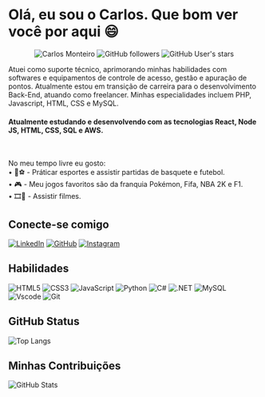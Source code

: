 # Olá, eu sou o Carlos. Que bom ver você por aqui 😄
<p align="center">
<img src="https://komarev.com/ghpvc/?username=ocarlosmonteiro" alt="Carlos Monteiro" /> 
<img alt="GitHub followers" src="https://img.shields.io/github/followers/ocarlosmonteiro?label=Followers&color=red&style=flat">
<img alt="GitHub User's stars" src="https://img.shields.io/github/stars/ocarlosmonteiro?label=Stars&color=green&style=flat">  
</p>
Atuei como suporte técnico, aprimorando minhas habilidades com softwares e equipamentos de controle de acesso, gestão e apuração de pontos. Atualmente estou em transição de carreira para o desenvolvimento Back-End, atuando como freelancer. Minhas especialidades incluem PHP, Javascript, HTML, CSS e MySQL.

#### Atualmente estudando e desenvolvendo com as tecnologias React, Node JS, HTML, CSS, SQL e AWS.
<br>

No meu tempo livre eu gosto:
<br>
• 🏀⚽ - Práticar esportes e assistir partidas de basquete e futebol.
<br>
• 🎮 - Meu jogos favoritos são da franquia Pokémon, Fifa, NBA 2K e F1.
<br>
• 🎞️🍿 - Assistir filmes.

## Conecte-se comigo
[![LinkedIn](https://img.shields.io/badge/LinkedIn-000000?style=for-the-badge&logo=linkedin&logoColor=blue)](https://www.linkedin.com/in/ocarlosrenanmonteiro/)
[![GitHub](https://img.shields.io/badge/GitHub-000000?style=for-the-badge&logo=github&logoColor=white)](https://github.com/ocarlosmonteiro)
[![Instagram](https://img.shields.io/badge/-Instagram-000000?style=for-the-badge&logo=instagram&logoColor=white)](https://www.instagram.com/ocarlosmonteiro/)

## Habilidades
![HTML5](https://img.shields.io/badge/HTML5-000000?style=for-the-badge&logo=html5&logoColor=orange)
![CSS3](https://img.shields.io/badge/CSS3-000000?style=for-the-badge&logo=css3&logoColor=blue)
![JavaScript](https://img.shields.io/badge/JavaScript-000000?style=for-the-badge&logo=javascript&logoColor=yellow)
![Python](https://img.shields.io/badge/python-000000?style=for-the-badge&logo=python&logoColor=blue)
![C#](https://img.shields.io/badge/C%23-000000?style=for-the-badge&logo=c-sharp&logoColor=white)
![.NET](https://img.shields.io/badge/.NET-000000?style=for-the-badge&logo=.net&logoColor=white)
![MySQL](https://img.shields.io/badge/MySQL-000000?style=for-the-badge&logo=mysql&logoColor=blue)
![Vscode](https://img.shields.io/badge/Vscode-000000?style=for-the-badge&logo=visual-studio-code&logoColor=blue)
![Git](https://img.shields.io/badge/GIT-000000?style=for-the-badge&logo=git&logoColor=orange)


## GitHub Status
![Top Langs](https://github-readme-stats-git-masterrstaa-rickstaa.vercel.app/api/top-langs/?username=ocarlosmonteiro&bg_color=000&border_color=DAA520&title_color=DAA520&text_color=FFF)

## Minhas Contribuições
![GitHub Stats](https://github-readme-stats.vercel.app/api?username=ocarlosmonteiro&theme=transparent&bg_color=000&border_color=DAA520&show_icons=true&icon_color=DAA520&title_color=DAA520&text_color=FFF)
